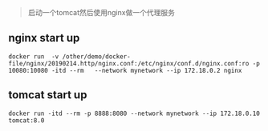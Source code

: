 > 启动一个tomcat然后使用nginx做一个代理服务


## nginx start up

```
docker run  -v /other/demo/docker-file/nginx/20190214.http/nginx.conf:/etc/nginx/conf.d/nginx.conf:ro -p 10080:10080 -itd --rm   --network mynetwork --ip 172.18.0.2 nginx

```
## tomcat start up

```
docker run -itd --rm -p 8888:8080 --network mynetwork --ip 172.18.0.10 tomcat:8.0
```